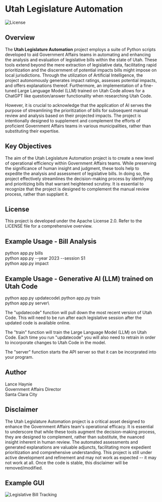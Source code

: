# Utah Legislature Automation

![License](https://img.shields.io/badge/license-Apache%202.0-blue.svg)

## Overview

The **Utah Legislature Automation** project employs a suite of Python scripts developed to aid Government Affairs teams in automating and enhancing the analysis and evaluation of legislative bills within the state of Utah. These tools extend beyond the mere extraction of legislative data, facilitating rapid prioritization and the discernment of potential impacts bills might impose on local jurisdictions. Through the utilization of Artificial Intelligence, the project autonomously generates impact ratings, assesses potential impacts, and offers explanations thereof. Furthermore, an implementation of a fine-tuned Large Language Model (LLM) trained on Utah Code allows for a ChatGPT like question/answer functionality when researching Utah Code. 

However, it is crucial to acknowledge that the application of AI serves the purpose of streamlining the prioritization of bills for subsequent manual review and analysis based on their projected impacts. The project is intentionally designed to supplement and complement the efforts of proficient Government Affairs teams in various municipalities, rather than substituting their expertise.

## Key Objectives
The aim of the Utah Legislature Automation project is to create a new level of operational efficiency within Government Affairs teams. While preserving the significance of human insight and judgment, these tools help to expedite the analysis and assessment of legislative bills. In doing so, the project effectively streamlines the decision-making process by identifying and prioritizing bills that warrant heightened scrutiny. It is essential to recognize that the project is designed to complement the manual review process, rather than supplant it.

## License
This project is developed under the Apache License 2.0. Refer to the LICENSE file for a comprehensive overview.

## Example Usage - Bill Analysis
python app.py bills\
python app.py --year 2023 --session S1\
python app.py impact

## Example Usage - Generative AI (LLM) trained on Utah Code
python app.py updatecode\ 
python app.py train\
python app.py server\

The "updatecode" function will pull down the most recent version of Utah Code. This will need to be run after each legislative session after the updated code is available online. 

The "train" function will train the Large Language Model (LLM) on Utah Code. Each time you run "updatecode" you will also need to retrain in order to incorporate changes to Utah Code in the model.

The "server" function starts the API server so that it can be incorprated into your program.

## Author
Lance Haynie\
Government Affairs Director\
Santa Clara City

## Disclaimer
The Utah Legislature Automation project is a critical asset designed to enhance the Government Affairs team's operational efficacy. It is essential to underscore that while these tools augment the decision-making process, they are designed to complement, rather than substitute, the nuanced insight inherent in human review. The automated assessments and generated explanations are valuable adjuncts, facilitating more expedient prioritization and comprehensive understanding. This project is still under active development and refinement and may not work as expected -- it may not work at all. Once the code is stable, this disclaimer will be removed/modified.

## Example GUI
![Legislative Bill Tracking](https://raw.githubusercontent.com/sccity/utlegislature/b38da668d3a266cc31a1f4bf56d876c763575e9d/img/utle.png)
